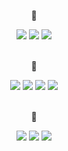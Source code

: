 <div align="center">
  <p> 📁 </p>
  <div>
    <img src="https://img.shields.io/badge/Java-007396.svg?&style=for-the-badge&logo=Java&logoColor=white">
    <img src="https://img.shields.io/badge/javascript-F7DF1E?style=for-the-badge&logo=javascript&logoColor=white">
    <img src="https://img.shields.io/badge/python-3776AB?style=for-the-badge&logo=python&logoColor=white">
    <br>
    <Br>
    <p> 📁 </p>
    <img src="https://img.shields.io/badge/spring-6DB33F?style=for-the-badge&logo=spring&logoColor=white">
    <img src="https://img.shields.io/badge/springboot-6DB33F?style=for-the-badge&logo=springboot&logoColor=white">
    <img src="https://img.shields.io/badge/django-092E20?style=for-the-badge&logo=django&logoColor=white">
    <img src="https://img.shields.io/badge/JPA-F3702A?style=for-the-badge&logo=jpa&logoColor=white"/>
    <br>
    <Br>
    <p> 📁 </p>
    <img src="https://img.shields.io/badge/mysql-4479A1?style=for-the-badge&logo=mysql&logoColor=white">
    <img src="https://img.shields.io/badge/sqlite-003B57?style=for-the-badge&logo=sqlite&logoColor=white">
    <img src="https://img.shields.io/badge/oracle-F80000?style=for-the-badge&logo=oracle&logoColor=white">
    
  </div>
  
</div>
